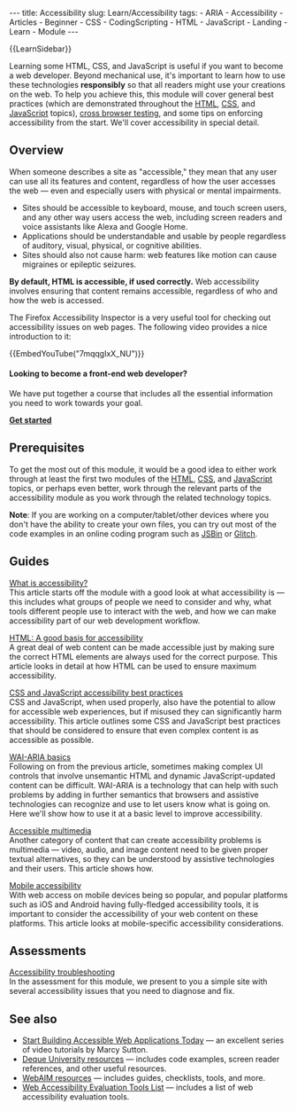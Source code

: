 --- title: Accessibility slug: Learn/Accessibility tags: - ARIA - Accessibility - Articles - Beginner - CSS - CodingScripting - HTML - JavaScript - Landing - Learn - Module ---

{{LearnSidebar}}

Learning some HTML, CSS, and JavaScript is useful if you want to become a web developer. Beyond mechanical use, it's important to learn how to use these technologies **responsibly** so that all readers might use your creations on the web. To help you achieve this, this module will cover general best practices (which are demonstrated throughout the [HTML](/en-US/docs/Learn/HTML), [CSS](/en-US/docs/Learn/CSS), and [JavaScript](/en-US/docs/Learn/JavaScript) topics), [cross browser testing](/en-US/docs/Learn/Tools_and_testing/Cross_browser_testing), and some tips on enforcing accessibility from the start. We'll cover accessibility in special detail.

Overview
--------

When someone describes a site as "accessible," they mean that any user can use all its features and content, regardless of how the user accesses the web — even and especially users with physical or mental impairments.

-   Sites should be accessible to keyboard, mouse, and touch screen users, and any other way users access the web, including screen readers and voice assistants like Alexa and Google Home.
-   Applications should be understandable and usable by people regardless of auditory, visual, physical, or cognitive abilities.
-   Sites should also not cause harm: web features like motion can cause migraines or epileptic seizures.

**By default, HTML is accessible, if used correctly.** Web accessibility involves ensuring that content remains accessible, regardless of who and how the web is accessed.

The Firefox Accessibility Inspector is a very useful tool for checking out accessibility issues on web pages. The following video provides a nice introduction to it:

{{EmbedYouTube("7mqqgIxX\_NU")}}

#### Looking to become a front-end web developer?

We have put together a course that includes all the essential information you need to work towards your goal.

[**Get started**](/en-US/docs/Learn/Front-end_web_developer)

Prerequisites
-------------

To get the most out of this module, it would be a good idea to either work through at least the first two modules of the [HTML](/en-US/docs/Learn/HTML), [CSS](/en-US/docs/Learn/CSS), and [JavaScript](/en-US/docs/Learn/JavaScript) topics, or perhaps even better, work through the relevant parts of the accessibility module as you work through the related technology topics.

**Note**: If you are working on a computer/tablet/other devices where you don't have the ability to create your own files, you can try out most of the code examples in an online coding program such as [JSBin](https://jsbin.com/) or [Glitch](https://glitch.com/).

Guides
------

 [What is accessibility?](/en-US/docs/Learn/Accessibility/What_is_accessibility)   
This article starts off the module with a good look at what accessibility is — this includes what groups of people we need to consider and why, what tools different people use to interact with the web, and how we can make accessibility part of our web development workflow.

 [HTML: A good basis for accessibility](/en-US/docs/Learn/Accessibility/HTML)   
A great deal of web content can be made accessible just by making sure the correct HTML elements are always used for the correct purpose. This article looks in detail at how HTML can be used to ensure maximum accessibility.

 [CSS and JavaScript accessibility best practices](/en-US/docs/Learn/Accessibility/CSS_and_JavaScript)   
CSS and JavaScript, when used properly, also have the potential to allow for accessible web experiences, but if misused they can significantly harm accessibility. This article outlines some CSS and JavaScript best practices that should be considered to ensure that even complex content is as accessible as possible.

 [WAI-ARIA basics](/en-US/docs/Learn/Accessibility/WAI-ARIA_basics)   
Following on from the previous article, sometimes making complex UI controls that involve unsemantic HTML and dynamic JavaScript-updated content can be difficult. WAI-ARIA is a technology that can help with such problems by adding in further semantics that browsers and assistive technologies can recognize and use to let users know what is going on. Here we'll show how to use it at a basic level to improve accessibility.

 [Accessible multimedia](/en-US/docs/Learn/Accessibility/Multimedia)   
Another category of content that can create accessibility problems is multimedia — video, audio, and image content need to be given proper textual alternatives, so they can be understood by assistive technologies and their users. This article shows how.

 [Mobile accessibility](/en-US/docs/Learn/Accessibility/Mobile)   
With web access on mobile devices being so popular, and popular platforms such as iOS and Android having fully-fledged accessibility tools, it is important to consider the accessibility of your web content on these platforms. This article looks at mobile-specific accessibility considerations.

Assessments
-----------

 [Accessibility troubleshooting](/en-US/docs/Learn/Accessibility/Accessibility_troubleshooting)   
In the assessment for this module, we present to you a simple site with several accessibility issues that you need to diagnose and fix.

See also
--------

-   [Start Building Accessible Web Applications Today](https://egghead.io/courses/start-building-accessible-web-applications-today) — an excellent series of video tutorials by Marcy Sutton.
-   [Deque University resources](https://dequeuniversity.com/resources/) — includes code examples, screen reader references, and other useful resources.
-   [WebAIM resources](https://webaim.org/resources/) — includes guides, checklists, tools, and more.
-   [Web Accessibility Evaluation Tools List](https://www.w3.org/WAI/ER/tools/) — includes a list of web accessibility evaluation tools.
